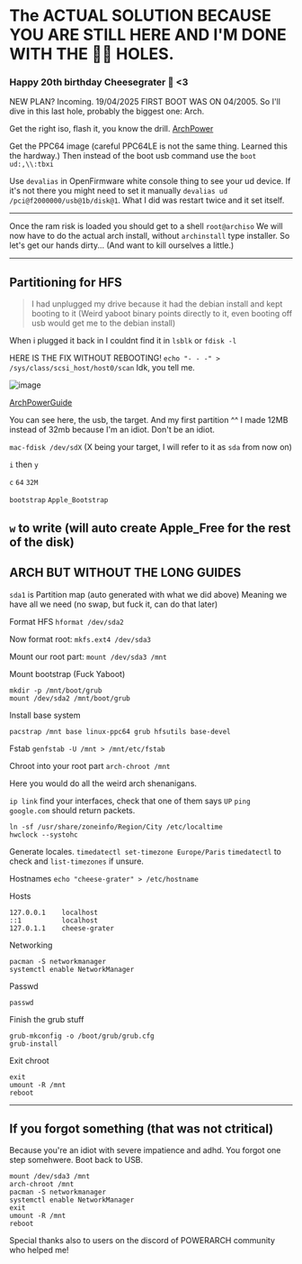 # The ACTUAL SOLUTION BECAUSE YOU ARE STILL HERE AND I'M DONE WITH THE 🐰🐇 HOLES. 
### Happy 20th birthday Cheesegrater 🧀 <3

NEW PLAN? Incoming. 19/04/2025 FIRST BOOT WAS ON 04/2005. 
So I'll dive in this last hole, probably the biggest one: Arch. 

Get the right iso, flash it, you know the drill. 
[ArchPower](https://archlinuxpower.org/)

Get the PPC64 image (careful PPC64LE is not the same thing. Learned this the hardway.)
Then instead of the boot usb command use the `boot ud:,\\:tbxi` 

Use `devalias` in OpenFirmware white console thing to see your ud device. 
If it's not there you might need to set it manually `devalias ud /pci@f2000000/usb@1b/disk@1`. 
What I did was restart twice and it set itself. 

---

Once the ram risk is loaded you should get to a shell `root@archiso`
We will now have to do the actual arch install, without `archinstall` type installer. 
So let's get our hands dirty... (And want to kill ourselves a little.)

----

## Partitioning for HFS
> I had unplugged my drive because it had the debian install and kept booting to it (Weird yaboot binary points directly to it, even booting off usb would get me to the debian install)

When i plugged it back in I couldnt find it in `lsblk` or `fdisk -l`

HERE IS THE FIX WITHOUT REBOOTING!
`echo "- - -" > /sys/class/scsi_host/host0/scan` Idk, you tell me. 

![image](https://github.com/user-attachments/assets/9fcda476-fb02-4d12-a44f-d85f02054a2b)

[ArchPowerGuide](https://github.com/kth5/archpower/wiki/Installation-%7C--NewWorld-PowerMac-with-Grub)

You can see here, the usb, the target. And my first partition ^^ I made 12MB instead of 32mb because I'm an idiot. Don't be an idiot. 

`mac-fdisk /dev/sdX` (X being your target, I will refer to it as `sda` from now on) 

`i` then `y`

`c` `64` `32M` 

`bootstrap` `Apple_Bootstrap`

`w` to write (will auto create Apple_Free for the rest of the disk) 
-----

## ARCH BUT WITHOUT THE LONG GUIDES 

`sda1` is Partition map (auto generated with what we did above) 
Meaning we have all we need (no swap, but fuck it, can do that later)

Format HFS 
`hformat /dev/sda2`

Now format root:
`mkfs.ext4 /dev/sda3`

Mount our root part:
`mount /dev/sda3 /mnt`

Mount bootstrap (Fuck Yaboot) 
``` 
mkdir -p /mnt/boot/grub
mount /dev/sda2 /mnt/boot/grub
```

Install base system
```
pacstrap /mnt base linux-ppc64 grub hfsutils base-devel
```
Fstab
`genfstab -U /mnt > /mnt/etc/fstab`

Chroot into your root part
`arch-chroot /mnt`

Here you would do all the weird arch shenanigans.

`ip link` find your interfaces, check that one of them says `UP`
`ping google.com` should return packets. 

```
ln -sf /usr/share/zoneinfo/Region/City /etc/localtime
hwclock --systohc
```

Generate locales. 
`timedatectl set-timezone Europe/Paris`
`timedatectl` to check and `list-timezones` if unsure. 

Hostnames
`
echo "cheese-grater" > /etc/hostname
`

Hosts
```
127.0.0.1    localhost
::1          localhost
127.0.1.1    cheese-grater
```

Networking

```
pacman -S networkmanager
systemctl enable NetworkManager
```

Passwd
```
passwd
```

Finish the grub stuff
```
grub-mkconfig -o /boot/grub/grub.cfg
grub-install
```

Exit chroot
```
exit
umount -R /mnt
reboot
```

-------

## If you forgot something (that was not ctritical)  

Because you're an idiot with severe impatience and adhd. You forgot one step somehwere. 
Boot back to USB. 

```
mount /dev/sda3 /mnt
arch-chroot /mnt
pacman -S networkmanager
systemctl enable NetworkManager
exit
umount -R /mnt
reboot
```

Special thanks also to users on the discord of POWERARCH community who helped me! 

